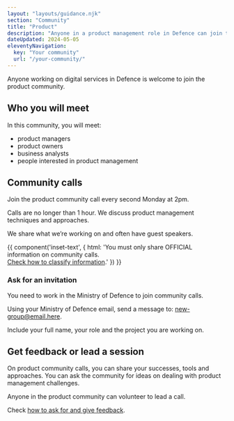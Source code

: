 ```yaml
---
layout: "layouts/guidance.njk"
section: "Community"
title: "Product"
description: "Anyone in a product management role in Defence can join the community. Find out how to get involved."
dateUpdated: 2024-05-05
eleventyNavigation:
  key: "Your community"
  url: "/your-community/"
---
```


Anyone working on digital services in Defence is welcome to join the product community.

## Who you will meet

In this community, you will meet:

- product managers
- product owners
- business analysts
- people interested in product management

## Community calls

Join the product community call every second Monday at 2pm.

Calls are no longer than 1 hour. We discuss product management techniques and approaches. 

We share what we’re working on and often have guest speakers.

{{ component('inset-text', {
  html: 'You must only share OFFICIAL information on community calls.<br><a href="/security-classifications/">Check how to classify information</a>.'
}) }}

### Ask for an invitation

You need to work in the Ministry of Defence to join community calls. 

Using your Ministry of Defence email, send a message to: [new-group@email.here](mailto:?subject=Join%2productUCD%20community%20calls). 

Include your full name, your role and the project you are working on.

## Get feedback or lead a session

On product community calls, you can share your successes, tools and approaches. You can ask the community for ideas on dealing with product management challenges. 

Anyone in the product community can volunteer to lead a call.    

Check [how to ask for and give feedback](/your-community/ask-for-and-give-feedback).
